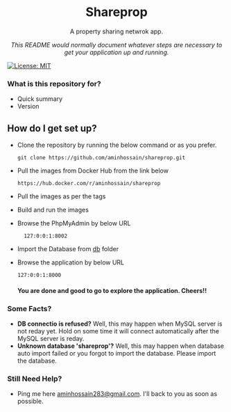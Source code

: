 <h1 align="center">Shareprop</h1>
<p align="center">A property sharing netwrok app.</p>

<p align="center"><em>This README would normally document whatever steps are necessary to get your application up and running.</em></p>

[![License: MIT](https://img.shields.io/badge/License-MIT-yellow.svg)](https://opensource.org/licenses/MIT)

### What is this repository for?

- Quick summary
- Version

## How do I get set up?

- Clone the repository by running the below command or as you prefer.

  ```
  git clone https://github.com/aminhossain/shareprop.git
  ```

- Pull the images from Docker Hub from the link below

  ```
  https://hub.docker.com/r/aminhossain/shareprop
  ```

- Pull the images as per the tags
- Build and run the images
- Browse the PhpMyAdmin by below URL
  ```
    127:0:0:1:8002
  ```
- Import the Database from [db](./db) folder
- Browse the application by below URL
  ```
  127:0:0:1:8000
  ```
  #### You are done and good to go to explore the application. Cheers!!

### Some Facts?

- **DB connectio is refused?** Well, this may happen when MySQL server is not reday yet. Hold on some time it will connect automatically after the MySQL server is reday.
- **Unknown database 'shareprop'?** Well, this may happen when database auto import failed or you forgot to import the database. Please import the database.

### Still Need Help?

- Ping me here [aminhossain283@gmail.com](mailto:aminhossain283@gmail.com). I'll back to you as soon as possible.
